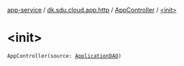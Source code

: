 [app-service](../../index.md) / [dk.sdu.cloud.app.http](../index.md) / [AppController](index.md) / [&lt;init&gt;](./-init-.md)

# &lt;init&gt;

`AppController(source: `[`ApplicationDAO`](../../dk.sdu.cloud.app.services/-application-d-a-o/index.md)`)`